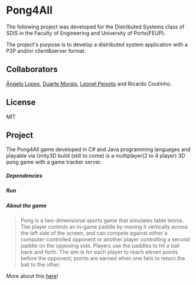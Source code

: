 # Pong4All
The following project was developed for the Distributed Systems class of SDIS in the Faculty of Engineering and University of Porto(FEUP).

The project's purpose is to develop a distributed system application with a P2P and/or client&server format.

## Collaborators
[Ângelo Lopes][1], [Duarte Morais][2], [Leonel Peixoto][3] and Ricardo Coutinho.

## License
MIT

## Project
The Pong4All game developed in C# and Java programming languages and playable via Unity3D build (still to come) is a multiplayer(2 to 4 player) 3D pong game with a game tracker server.

##### Dependencies

##### Run

##### About the game
> Pong is a two-dimensional sports game that simulates table tennis. The player controls an in-game paddle by moving it vertically across the left side of the screen, and can compete against either a computer-controlled opponent or another player controlling a second paddle on the opposing side. Players use the paddles to hit a ball back and forth. The aim is for each player to reach eleven points before the opponent; points are earned when one fails to return the ball to the other.

More about this [here][4]!

[1]:https://
[2]:https://
[3]:https://github.com/LeonelPeixoto
[4]:https://en.wikipedia.org/wiki/Pong
